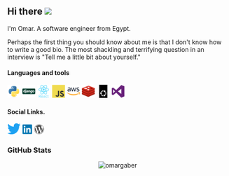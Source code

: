 ## Hi there <img src="https://media.giphy.com/media/hvRJCLFzcasrR4ia7z/giphy.gif" width="25px">
I'm Omar. A software engineer from Egypt.

Perhaps the first thing you should know about me is that I don't know how to write a good bio.
The most shackling and terrifying question in an interview is "Tell me a little bit about yourself." 

#### Languages and tools
<div>
<img height="30" src="https://raw.githubusercontent.com/devicons/devicon/master/icons/python/python-original.svg">
<img height="30" src="https://raw.githubusercontent.com/devicons/devicon/master/icons/django/django-original.svg">
<img height="30" src="https://raw.githubusercontent.com/devicons/devicon/master/icons/react/react-original-wordmark.svg">
<img height="30" src="https://raw.githubusercontent.com/devicons/devicon/master/icons/javascript/javascript-original.svg">
<img height="30" src="https://raw.githubusercontent.com/devicons/devicon/master/icons/amazonwebservices/amazonwebservices-original.svg">
<img height="30" src="https://raw.githubusercontent.com/devicons/devicon/master/icons/redis/redis-original.svg">
<img height="30" src="https://raw.githubusercontent.com/devicons/devicon/master/icons/ubuntu/ubuntu-plain.svg">
<img height="30" src="https://raw.githubusercontent.com/devicons/devicon/master/icons/visualstudio/visualstudio-plain.svg">
</div>

#### Social Links.

<div align="left">
<a href="https://twitter.com/omargaber96"><img alt="Omar | Twitter" width="30px" src="https://raw.githubusercontent.com/devicons/devicon/master/icons/twitter/twitter-original.svg" /></a>
<a href="https://www.linkedin.com/in/omar-gaber/">
<img alt="Omar Gaber | LinkedIn" width="23px" src="https://github.com/devicons/devicon/blob/master/icons/linkedin/linkedin-original.svg" /></a>
<a href="http://themindscribbles.wordpress.com/"><img alt="The Mind Scribbles | Blog" width="23px" src="https://github.com/devicons/devicon/blob/master/icons/wordpress/wordpress-plain.svg"/></a>
</div>

<!--
<div align="center">
<img  src="https://media.giphy.com/media/xUA7bdpLxQhsSQdyog/source.gif" width="400px">
</div>
 -->

### GitHub Stats
<div align="center">
<img src="https://github-readme-stats.vercel.app/api?username=omargaber&show_icons=true&theme=radical&custom_title=Omar's Github Stats&line_height=40&include_all_commits=True&count_private=True&card_width=50" alt="omargaber" />
</div>
